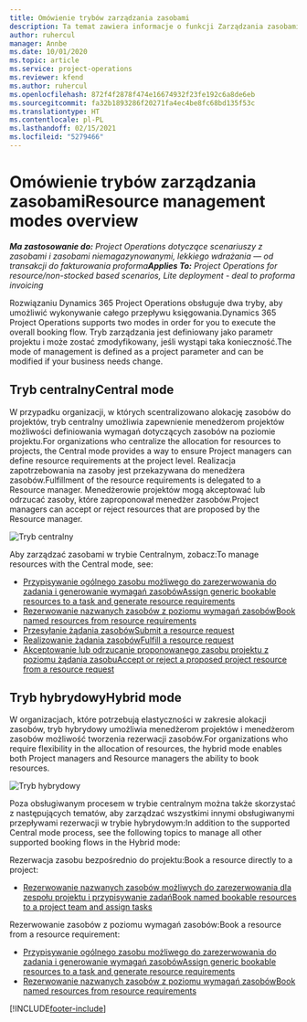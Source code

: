 ```yaml
---
title: Omówienie trybów zarządzania zasobami
description: Ta temat zawiera informacje o funkcji Zarządzania zasobami w rozwiązaniu Dynamics 365 Project Operations.
author: ruhercul
manager: Annbe
ms.date: 10/01/2020
ms.topic: article
ms.service: project-operations
ms.reviewer: kfend
ms.author: ruhercul
ms.openlocfilehash: 872f4f2878f474e16674932f23fe192c6a8de6eb
ms.sourcegitcommit: fa32b1893286f20271fa4ec4be8fc68bd135f53c
ms.translationtype: HT
ms.contentlocale: pl-PL
ms.lasthandoff: 02/15/2021
ms.locfileid: "5279466"
---
```

# <a name="resource-management-modes-overview"></a><span data-ttu-id="10733-103">Omówienie trybów zarządzania zasobami</span><span class="sxs-lookup"><span data-stu-id="10733-103">Resource management modes overview</span></span>

<span data-ttu-id="10733-104">_**Ma zastosowanie do:** Project Operations dotyczące scenariuszy z zasobami i zasobami niemagazynowanymi, lekkiego wdrażania — od transakcji do fakturowania proforma_</span><span class="sxs-lookup"><span data-stu-id="10733-104">_**Applies To:** Project Operations for resource/non-stocked based scenarios, Lite deployment - deal to proforma invoicing_</span></span>


<span data-ttu-id="10733-105">Rozwiązaniu Dynamics 365 Project Operations obsługuje dwa tryby, aby umożliwić wykonywanie całego przepływu księgowania.</span><span class="sxs-lookup"><span data-stu-id="10733-105">Dynamics 365 Project Operations supports two modes in order for you to execute the overall booking flow.</span></span> <span data-ttu-id="10733-106">Tryb zarządzania jest definiowany jako parametr projektu i może zostać zmodyfikowany, jeśli wystąpi taka konieczność.</span><span class="sxs-lookup"><span data-stu-id="10733-106">The mode of management is defined as a project parameter and can be modified if your business needs change.</span></span>    

## <a name="central-mode"></a><span data-ttu-id="10733-107">Tryb centralny</span><span class="sxs-lookup"><span data-stu-id="10733-107">Central mode</span></span>
<span data-ttu-id="10733-108">W przypadku organizacji, w których scentralizowano alokację zasobów do projektów, tryb centralny umożliwia zapewnienie menedżerom projektów możliwości definiowania wymagań dotyczących zasobów na poziomie projektu.</span><span class="sxs-lookup"><span data-stu-id="10733-108">For organizations who centralize the allocation for resources to projects, the Central mode provides a way to ensure Project managers can define resource requirements at the project level.</span></span> <span data-ttu-id="10733-109">Realizacja zapotrzebowania na zasoby jest przekazywana do menedżera zasobów.</span><span class="sxs-lookup"><span data-stu-id="10733-109">Fulfillment of the resource requirements is delegated to a Resource manager.</span></span> <span data-ttu-id="10733-110">Menedżerowie projektów mogą akceptować lub odrzucać zasoby, które zaproponował menedżer zasobów.</span><span class="sxs-lookup"><span data-stu-id="10733-110">Project managers can accept or reject resources that are proposed by the Resource manager.</span></span>

![Tryb centralny](./media/resource-management-central.png)

<span data-ttu-id="10733-112">Aby zarządzać zasobami w trybie Centralnym, zobacz:</span><span class="sxs-lookup"><span data-stu-id="10733-112">To manage resources with the Central mode, see:</span></span>

- [<span data-ttu-id="10733-113">Przypisywanie ogólnego zasobu możliwego do zarezerwowania do zadania i generowanie wymagań zasobów</span><span class="sxs-lookup"><span data-stu-id="10733-113">Assign generic bookable resources to a task and generate resource requirements</span></span>](https://docs.microsoft.com/dynamics365/project-service/assign-generic-bookable-resource)
- [<span data-ttu-id="10733-114">Rezerwowanie nazwanych zasobów z poziomu wymagań zasobów</span><span class="sxs-lookup"><span data-stu-id="10733-114">Book named resources from resource requirements</span></span>](https://docs.microsoft.com/dynamics365/project-service/book-named-resource)
- [<span data-ttu-id="10733-115">Przesyłanie żądania zasobów</span><span class="sxs-lookup"><span data-stu-id="10733-115">Submit a resource request</span></span>](https://docs.microsoft.com/dynamics365/project-service/submit-resource-request)
- [<span data-ttu-id="10733-116">Realizowanie żądania zasobów</span><span class="sxs-lookup"><span data-stu-id="10733-116">Fulfill a resource request</span></span>](https://docs.microsoft.com/dynamics365/project-service/resource-management-fulfill-requests)
- [<span data-ttu-id="10733-117">Akceptowanie lub odrzucanie proponowanego zasobu projektu z poziomu żądania zasobu</span><span class="sxs-lookup"><span data-stu-id="10733-117">Accept or reject a proposed project resource from a resource request</span></span>](https://docs.microsoft.com/dynamics365/project-service/accept-reject-proposed-resource)

## <a name="hybrid-mode"></a><span data-ttu-id="10733-118">Tryb hybrydowy</span><span class="sxs-lookup"><span data-stu-id="10733-118">Hybrid mode</span></span>
<span data-ttu-id="10733-119">W organizacjach, które potrzebują elastyczności w zakresie alokacji zasobów, tryb hybrydowy umożliwia menedżerom projektów i menedżerom zasobów możliwość tworzenia rezerwacji zasobów.</span><span class="sxs-lookup"><span data-stu-id="10733-119">For organizations who require flexibility in the allocation of resources, the hybrid mode enables both Project managers and Resource managers the ability to book resources.</span></span>

![Tryb hybrydowy](./media/resource-management-hybrid.png)

<span data-ttu-id="10733-121">Poza obsługiwanym procesem w trybie centralnym można także skorzystać z następujących tematów, aby zarządzać wszystkimi innymi obsługiwanymi przepływami rezerwacji w trybie hybrydowym:</span><span class="sxs-lookup"><span data-stu-id="10733-121">In addition to the supported Central mode process, see the following topics to manage all other supported booking flows in the Hybrid mode:</span></span>

<span data-ttu-id="10733-122">Rezerwacja zasobu bezpośrednio do projektu:</span><span class="sxs-lookup"><span data-stu-id="10733-122">Book a resource directly to a project:</span></span>
- [<span data-ttu-id="10733-123">Rezerwowanie nazwanych zasobów możliwych do zarezerwowania dla zespołu projektu i przypisywanie zadań</span><span class="sxs-lookup"><span data-stu-id="10733-123">Book named bookable resources to a project team and assign tasks</span></span>](https://docs.microsoft.com/dynamics365/project-service/assign-named-bookable-resource)

<span data-ttu-id="10733-124">Rezerwowanie zasobów z poziomu wymagań zasobów:</span><span class="sxs-lookup"><span data-stu-id="10733-124">Book a resource from a resource requirement:</span></span>
- [<span data-ttu-id="10733-125">Przypisywanie ogólnego zasobu możliwego do zarezerwowania do zadania i generowanie wymagań zasobów</span><span class="sxs-lookup"><span data-stu-id="10733-125">Assign generic bookable resources to a task and generate resource requirements</span></span>](https://docs.microsoft.com/dynamics365/project-service/assign-generic-bookable-resource)
- [<span data-ttu-id="10733-126">Rezerwowanie nazwanych zasobów z poziomu wymagań zasobów</span><span class="sxs-lookup"><span data-stu-id="10733-126">Book named resources from resource requirements</span></span>](https://docs.microsoft.com/dynamics365/project-service/book-named-resource)


[!INCLUDE[footer-include](../includes/footer-banner.md)]